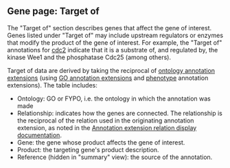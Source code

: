 ## Gene page: Target of

The "Target of" section describes genes that affect the gene of
interest. Genes listed under "Target of" may include upstream
regulators or enzymes that modify the product of the gene of
interest. For example, the "Target of" annotations for
[cdc2](/gene/SPBC11B10.09) indicate that it is a substrate of, and
regulated by, the kinase Wee1 and the phosphatase Cdc25 (among
others).

Target of data are derived by taking the reciprocal of [ontology
annotation
extensions](/faq/what-annotation-extension)
(using [GO annotation extensions](documentation/gene-page-gene-ontology#ann_ext) and
[phenotype](/documentation/gene-page-phenotypes) annotation
extensions). The table includes:

-   Ontology: GO or FYPO, i.e. the ontology in which the annotation was
    made
-   Relationship: indicates how the genes are connected. The
    relationship is the reciprocal of the relation used in the
    originating annotation extension, as noted in the 
    [Annotation extension relation display documentation](/documentation/annotation-extension-relation-display).
-   Gene: the gene whose product affects the gene of interest.
-   Product: the targeting gene's product description.
-   Reference (hidden in "summary" view): the source of the annotation.
